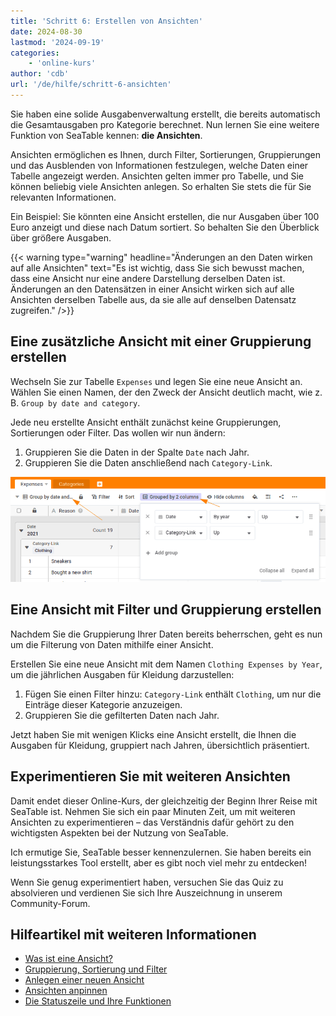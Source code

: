 ```yaml
---
title: 'Schritt 6: Erstellen von Ansichten'
date: 2024-08-30
lastmod: '2024-09-19'
categories:
    - 'online-kurs'
author: 'cdb'
url: '/de/hilfe/schritt-6-ansichten'
---
```


Sie haben eine solide Ausgabenverwaltung erstellt, die bereits automatisch die Gesamtausgaben pro Kategorie berechnet. Nun lernen Sie eine weitere Funktion von SeaTable kennen: **die Ansichten**.

Ansichten ermöglichen es Ihnen, durch Filter, Sortierungen, Gruppierungen und das Ausblenden von Informationen festzulegen, welche Daten einer Tabelle angezeigt werden. Ansichten gelten immer pro Tabelle, und Sie können beliebig viele Ansichten anlegen. So erhalten Sie stets die für Sie relevanten Informationen.

Ein Beispiel: Sie könnten eine Ansicht erstellen, die nur Ausgaben über 100 Euro anzeigt und diese nach Datum sortiert. So behalten Sie den Überblick über größere Ausgaben.

{{< warning  type="warning" headline="Änderungen an den Daten wirken auf alle Ansichten"  text="Es ist wichtig, dass Sie sich bewusst machen, dass eine Ansicht nur eine andere Darstellung derselben Daten ist. Änderungen an den Datensätzen in einer Ansicht wirken sich auf alle Ansichten derselben Tabelle aus, da sie alle auf denselben Datensatz zugreifen." />}}

## Eine zusätzliche Ansicht mit einer Gruppierung erstellen

Wechseln Sie zur Tabelle `Expenses` und legen Sie eine neue Ansicht an. Wählen Sie einen Namen, der den Zweck der Ansicht deutlich macht, wie z. B. `Group by date and category`.

Jede neu erstellte Ansicht enthält zunächst keine Gruppierungen, Sortierungen oder Filter. Das wollen wir nun ändern:

1. Gruppieren Sie die Daten in der Spalte `Date` nach Jahr.
2. Gruppieren Sie die Daten anschließend nach `Category-Link`.

![](images/lvl1-view-groups.png)

## Eine Ansicht mit Filter und Gruppierung erstellen

Nachdem Sie die Gruppierung Ihrer Daten bereits beherrschen, geht es nun um die Filterung von Daten mithilfe einer Ansicht.

Erstellen Sie eine neue Ansicht mit dem Namen `Clothing Expenses by Year`, um die jährlichen Ausgaben für Kleidung darzustellen:

1. Fügen Sie einen Filter hinzu: `Category-Link` enthält `Clothing`, um nur die Einträge dieser Kategorie anzuzeigen.
2. Gruppieren Sie die gefilterten Daten nach Jahr.

Jetzt haben Sie mit wenigen Klicks eine Ansicht erstellt, die Ihnen die Ausgaben für Kleidung, gruppiert nach Jahren, übersichtlich präsentiert.

## Experimentieren Sie mit weiteren Ansichten

Damit endet dieser Online-Kurs, der gleichzeitig der Beginn Ihrer Reise mit SeaTable ist. Nehmen Sie sich ein paar Minuten Zeit, um mit weiteren Ansichten zu experimentieren – das Verständnis dafür gehört zu den wichtigsten Aspekten bei der Nutzung von SeaTable.

Ich ermutige Sie, SeaTable besser kennenzulernen. Sie haben bereits ein leistungsstarkes Tool erstellt, aber es gibt noch viel mehr zu entdecken!

Wenn Sie genug experimentiert haben, versuchen Sie das Quiz zu absolvieren und verdienen Sie sich Ihre Auszeichnung in unserem Community-Forum.

## Hilfeartikel mit weiteren Informationen

- [Was ist eine Ansicht?](https://seatable.io/docs/grundlagen-von-ansichten/was-ist-eine-ansicht/)
- [Gruppierung, Sortierung und Filter](https://seatable.io/docs/grundlagen-von-ansichten/gruppierung-sortierung-und-filter/)
- [Anlegen einer neuen Ansicht](https://seatable.io/docs/grundlagen-von-ansichten/anlegen-einer-neuen-ansicht/)
- [Ansichten anpinnen](https://seatable.io/docs/grundlagen-von-ansichten/ansichten-pinnen/)
- [Die Statuszeile und Ihre Funktionen](https://seatable.io/docs/ansichtsoptionen/die-status-zeile-und-ihre-funktionen/)
